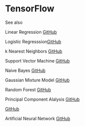 # TensorFlow


See also

Linear Regression [GitHub](https://github.com/pythonuzgit/elmurodov_linearregression)

Logistic Regresssion[GitHub](https://github.com/pythonuzgit/elmurodov_logisticRegression)

k Nearest Neighbors [GitHub](https://github.com/pythonuzgit/elmurodov_kNearestNeighbors)

Support Vector Machine [GitHub](https://github.com/pythonuzgit/samuz/blob/master/Support%20Vector%20Machine%20with%20Nonlinear%20kernel.ipynb)






Naive Bayes [GitHub](https://github.com/pythonuzgit/elmurodov_naiveBayes)

Gaussian Mixture Model [GitHub](https://github.com/pythonuzgit/elmurodov_GaussianMixtureModel)


Random Forest [GitHub](https://github.com/pythonuzgit/elmurodov_RandomForest)

Principal Component Alalysis [GitHub](https://github.com/pythonuzgit/elmurodov_PrincipialComponentAnalysis)

[GitHub](https://github.com/pythonuzgit/elmurodov_XGBoost)

Artificial Neural Network [GitHub](https://github.com/pythonuzgit/elmurodov_ArtificialNeuralNetworks)


